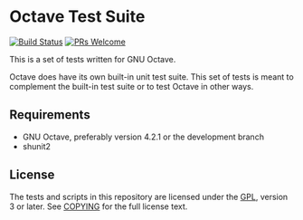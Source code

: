# Octave Test Suite

[![Build Status](https://travis-ci.org/mtmiller/octave-test-suite.svg?branch=master)](https://travis-ci.org/mtmiller/octave-test-suite)
[![PRs Welcome](https://img.shields.io/badge/PRs-welcome-brightgreen.svg)](CONTRIBUTING.md)

This is a set of tests written for GNU Octave.

Octave does have its own built-in unit test suite. This set of tests is
meant to complement the built-in test suite or to test Octave in other
ways.

## Requirements

* GNU Octave, preferably version 4.2.1 or the development branch
* shunit2

## License

The tests and scripts in this repository are licensed under the
[GPL](https://www.gnu.org/licenses/gpl.html), version 3 or later. See
[COPYING](COPYING) for the full license text.
